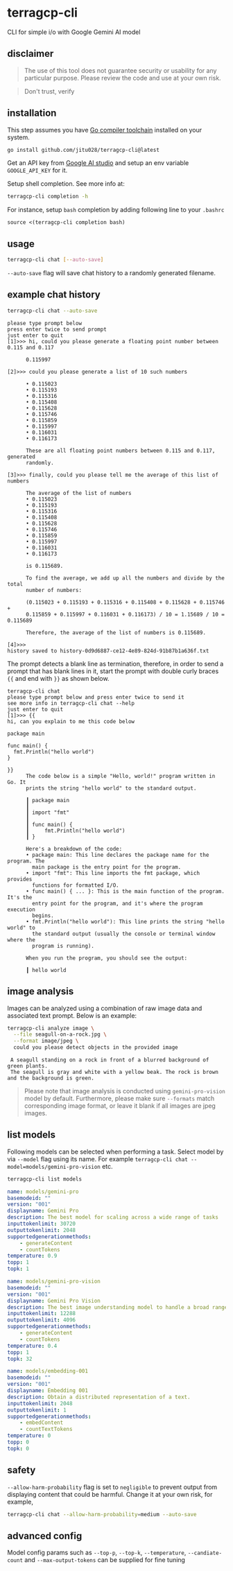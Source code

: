 # terragcp-cli
CLI for simple i/o with Google Gemini AI model

## disclaimer
> The use of this tool does not guarantee security or usability for any
> particular purpose. Please review the code and use at your own risk.

> Don't trust, verify

## installation
This step assumes you have [Go compiler toolchain](https://go.dev/dl/)
installed on your system.

```bash
go install github.com/jitu028/terragcp-cli@latest
```

Get an API key from [Google AI studio](https://makersuite.google.com/app/apikey)
and setup an env variable `GOOGLE_API_KEY` for it.

Setup shell completion. See more info at:
```bash
terragcp-cli completion -h
```

For instance, setup `bash` completion by adding following line to your `.bashrc`
```text
source <(terragcp-cli completion bash)
```

## usage
```bash
terragcp-cli chat [--auto-save]
```
`--auto-save` flag will save chat history to a randomly generated filename.

## example chat history

```bash
terragcp-cli chat --auto-save
```
```text
please type prompt below
press enter twice to send prompt
just enter to quit
[1]>>> hi, could you please generate a floating point number between 0.115 and 0.117

      0.115997                     

[2]>>> could you please generate a list of 10 such numbers

      • 0.115023                   
      • 0.115193
      • 0.115316
      • 0.115408
      • 0.115628
      • 0.115746
      • 0.115859
      • 0.115997
      • 0.116031
      • 0.116173

      These are all floating point numbers between 0.115 and 0.117, generated
      randomly.

[3]>>> finally, could you please tell me the average of this list of numbers

      The average of the list of numbers
      • 0.115023
      • 0.115193
      • 0.115316
      • 0.115408
      • 0.115628
      • 0.115746
      • 0.115859
      • 0.115997
      • 0.116031
      • 0.116173

      is 0.115689.

      To find the average, we add up all the numbers and divide by the total
      number of numbers:

      (0.115023 + 0.115193 + 0.115316 + 0.115408 + 0.115628 + 0.115746 +
      0.115859 + 0.115997 + 0.116031 + 0.116173) / 10 = 1.15689 / 10 = 0.115689

      Therefore, the average of the list of numbers is 0.115689.

[4]>>> 
history saved to history-0d9d6887-ce12-4e89-824d-91b87b1a636f.txt
```

The prompt detects a blank line as termination, therefore, in order to send a prompt
that has blank lines in it, start the prompt with double curly braces `{{` and end
with `}}` as shown below.
```text
terragcp-cli chat 
please type prompt below and press enter twice to send it
see more info in terragcp-cli chat --help
just enter to quit
[1]>>> {{
hi, can you explain to me this code below

package main

func main() {
  fmt.Println("hello world")
}

}}
      The code below is a simple "Hello, world!" program written in Go. It
      prints the string "hello world" to the standard output.

      ┃ package main
      ┃ 
      ┃ import "fmt"
      ┃ 
      ┃ func main() {
      ┃     fmt.Println("hello world")
      ┃ }

      Here's a breakdown of the code:
      • package main: This line declares the package name for the program. The
        main package is the entry point for the program.
      • import "fmt": This line imports the fmt package, which provides
        functions for formatted I/O.
      • func main() { ... }: This is the main function of the program. It's the
        entry point for the program, and it's where the program execution
        begins.
      • fmt.Println("hello world"): This line prints the string "hello world" to
        the standard output (usually the console or terminal window where the
        program is running).

      When you run the program, you should see the output:

      ┃ hello world
```

## image analysis
Images can be analyzed using a combination of raw image data and associated text prompt.
Below is an example:
```bash
terragcp-cli analyze image \
  --file seagull-on-a-rock.jpg \
  --format image/jpeg \
  could you please detect objects in the provided image
```
```text
 A seagull standing on a rock in front of a blurred background of green plants.
 The seagull is gray and white with a yellow beak. The rock is brown and the background is green.
```

> Please note that image analysis is conducted using `gemini-pro-vision` model by default.
> Furthermore, please make sure `--formats` match corresponding image format, or leave it
> blank if all images are jpeg images.

## list models
Following models can be selected when performing a task. Select model by via
`--model` flag using its name. For example `terragcp-cli chat --model=models/gemini-pro-vision` etc.

```bash
terragcp-cli list models
```
```yaml
name: models/gemini-pro
basemodeid: ""
version: "001"
displayname: Gemini Pro
description: The best model for scaling across a wide range of tasks
inputtokenlimit: 30720
outputtokenlimit: 2048
supportedgenerationmethods:
    - generateContent
    - countTokens
temperature: 0.9
topp: 1
topk: 1
```
```yaml
name: models/gemini-pro-vision
basemodeid: ""
version: "001"
displayname: Gemini Pro Vision
description: The best image understanding model to handle a broad range of applications
inputtokenlimit: 12288
outputtokenlimit: 4096
supportedgenerationmethods:
    - generateContent
    - countTokens
temperature: 0.4
topp: 1
topk: 32
```
```yaml
name: models/embedding-001
basemodeid: ""
version: "001"
displayname: Embedding 001
description: Obtain a distributed representation of a text.
inputtokenlimit: 2048
outputtokenlimit: 1
supportedgenerationmethods:
    - embedContent
    - countTextTokens
temperature: 0
topp: 0
topk: 0
```
## safety
`--allow-harm-probability` flag is set to `negligible` to prevent output from
displaying content that could be harmful. Change it at your own risk, for example,
```bash
terragcp-cli chat --allow-harm-probability=medium --auto-save
```

## advanced config
Model config params such as `--top-p`, `--top-k`, `--temperature`, `--candiate-count` and 
`--max-output-tokens` can be supplied for fine tuning
